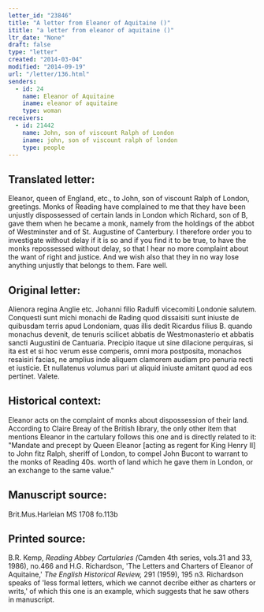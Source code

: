 ```yaml
---
letter_id: "23846"
title: "A letter from Eleanor of Aquitaine ()"
ititle: "a letter from eleanor of aquitaine ()"
ltr_date: "None"
draft: false
type: "letter"
created: "2014-03-04"
modified: "2014-09-19"
url: "/letter/136.html"
senders:
  - id: 24
    name: Eleanor of Aquitaine
    iname: eleanor of aquitaine
    type: woman
receivers:
  - id: 21442
    name: John, son of viscount Ralph of London
    iname: john, son of viscount ralph of london
    type: people
---
```

<h2> Translated letter:</h2>Eleanor, queen of England, etc., to John, son of viscount Ralph of London, greetings.  Monks of Reading have complained to me that they have been unjustly dispossessed of certain lands in London which Richard, son of B, gave them when he became a monk, namely from the holdings of the abbot of Westminster and of St. Augustine of Canterbury.  I therefore order you to investigate without delay if it is so and if you find it to be true, to have the monks repossessed without delay, so that I hear no more complaint about the want of right and justice.  And we wish also that they in no way lose anything unjustly that belongs to them.  Fare well.
<h2 class="mt-4"> Original letter:</h2>Alienora regina Anglie etc. Johanni filio Radulfi vicecomiti Londonie salutem.  Conquesti sunt michi monachi de Rading quod dissaisiti sunt iniuste de quibusdam terris apud Londoniam, quas illis dedit Ricardus filius B. quando monachus devenit, de tenuris scilicet abbatis de Westmonasterio et abbatis sancti Augustini de Cantuaria.  Precipio itaque ut sine dilacione perquiras, si ita est et si hoc verum esse comperis, omni mora postposita, monachos resaisiri facias, ne amplius inde aliquem clamorem audiam pro penuria recti et iusticie.  Et nullatenus volumus pari ut aliquid iniuste amitant quod ad eos pertinet.  Valete.
<h2 class="mt-4"> Historical context:</h2>Eleanor acts on the complaint of monks about dispossession of their land.  According to Claire Breay of the British library, the only other item that mentions Eleanor in the cartulary follows this one and is directly related to it:  "Mandate and precept by Queen Eleanor [acting as regent for King Henry II] to John fitz Ralph, sheriff of London, to compel John Bucont to warrant to the monks of Reading 40s. worth of land which he gave them in London, or an exchange to the same value."
<h2 class="mt-4"> Manuscript source:</h2>Brit.Mus.Harleian MS 1708 fo.113b
<h2 class="mt-4"> Printed source:</h2><p>B.R. Kemp, <em>Reading Abbey Cartularies (</em>Camden 4th series, vols.31 and 33, 1986), no.466 and H.G. Richardson, 'The Letters and Charters of Eleanor of Aquitaine,' <em>The English Historical Review,</em> 291 (1959), 195 n3. Richardson speaks of 'less formal letters, which we cannot decribe either as charters or writs,' of which this one is an example, which suggests that he saw others in manuscript.</p>